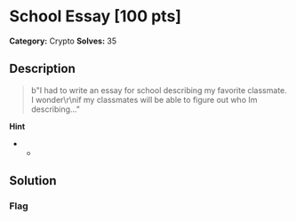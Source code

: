 # School Essay [100 pts]

**Category:** Crypto
**Solves:** 35

## Description
>b"I had to write an essay for school describing my favorite classmate. I wonder\r\nif my classmates will be able to figure out who Im describing..."

**Hint**
* -

## Solution

### Flag

